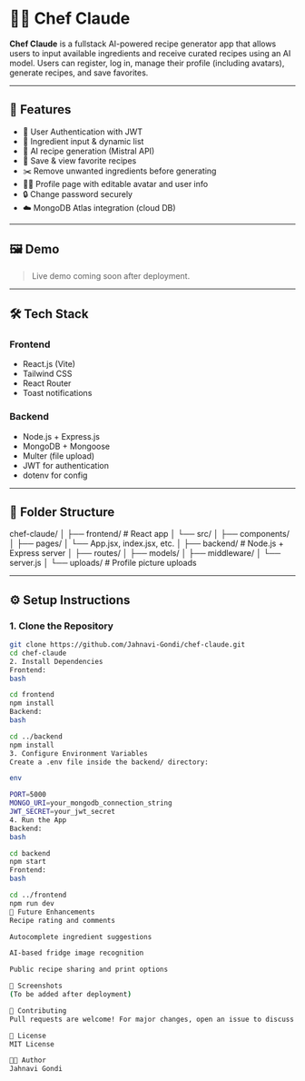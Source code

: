 # 👨‍🍳 Chef Claude

**Chef Claude** is a fullstack AI-powered recipe generator app that allows users to input available ingredients and receive curated recipes using an AI model. Users can register, log in, manage their profile (including avatars), generate recipes, and save favorites.

---

## 🚀 Features

- 🔐 User Authentication with JWT
- 📝 Ingredient input & dynamic list
- 🤖 AI recipe generation (Mistral API)
- 💾 Save & view favorite recipes
- ✂️ Remove unwanted ingredients before generating
- 🧑‍💼 Profile page with editable avatar and user info
- 🔒 Change password securely
- ☁️ MongoDB Atlas integration (cloud DB)

---

## 🖼️ Demo

> Live demo coming soon after deployment.

---

## 🛠️ Tech Stack

### Frontend
- React.js (Vite)
- Tailwind CSS
- React Router
- Toast notifications

### Backend
- Node.js + Express.js
- MongoDB + Mongoose
- Multer (file upload)
- JWT for authentication
- dotenv for config

---

## 📁 Folder Structure

chef-claude/
│
├── frontend/ # React app
│ └── src/
│ ├── components/
│ ├── pages/
│ └── App.jsx, index.jsx, etc.
│
├── backend/ # Node.js + Express server
│ ├── routes/
│ ├── models/
│ ├── middleware/
│ └── server.js
│
└── uploads/ # Profile picture uploads



---

## ⚙️ Setup Instructions

### 1. Clone the Repository

```bash
git clone https://github.com/Jahnavi-Gondi/chef-claude.git
cd chef-claude
2. Install Dependencies
Frontend:
bash

cd frontend
npm install
Backend:
bash

cd ../backend
npm install
3. Configure Environment Variables
Create a .env file inside the backend/ directory:

env

PORT=5000
MONGO_URI=your_mongodb_connection_string
JWT_SECRET=your_jwt_secret
4. Run the App
Backend:
bash

cd backend
npm start
Frontend:
bash

cd ../frontend
npm run dev
🔮 Future Enhancements
Recipe rating and comments

Autocomplete ingredient suggestions

AI-based fridge image recognition

Public recipe sharing and print options

📸 Screenshots
(To be added after deployment)

🤝 Contributing
Pull requests are welcome! For major changes, open an issue to discuss what you’d like to change.

📄 License
MIT License

👩‍💻 Author
Jahnavi Gondi

